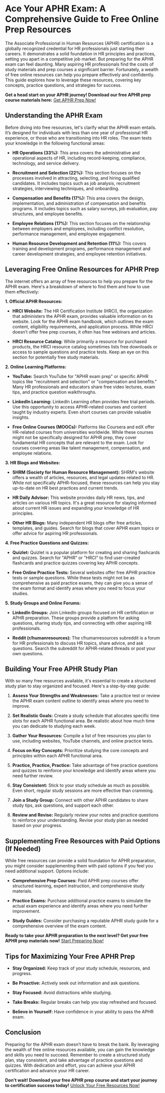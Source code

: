# Ace Your APHR Exam: A Comprehensive Guide to Free Online Prep Resources

The Associate Professional in Human Resources (APHR) certification is a globally recognized credential for HR professionals just starting their careers. It demonstrates a solid foundation in HR principles and practices, setting you apart in a competitive job market. But preparing for the APHR exam can feel daunting. Many aspiring HR professionals find the costs of study materials and prep courses a significant barrier. Fortunately, a wealth of free online resources can help you prepare effectively and confidently. This guide explores how to leverage these resources, covering key concepts, practice questions, and strategies for success.

**Get a head start on your APHR journey! Download our free APHR prep course materials here:** [Get APHR Prep Now!](https://udemywork.com/aphr-prep-course-online-free)

## Understanding the APHR Exam

Before diving into free resources, let's clarify what the APHR exam entails. It’s designed for individuals with less than one year of professional HR experience, or those who are transitioning into HR roles. The exam tests your knowledge in the following functional areas:

*   **HR Operations (33%):** This area covers the administrative and operational aspects of HR, including record-keeping, compliance, technology, and service delivery.

*   **Recruitment and Selection (22%):** This section focuses on the processes involved in attracting, selecting, and hiring qualified candidates. It includes topics such as job analysis, recruitment strategies, interviewing techniques, and onboarding.

*   **Compensation and Benefits (17%):** This area covers the design, implementation, and administration of compensation and benefits programs. It includes topics such as salary surveys, job evaluation, pay structures, and employee benefits.

*   **Employee Relations (17%):** This section focuses on the relationship between employers and employees, including conflict resolution, performance management, and employee engagement.

*   **Human Resource Development and Retention (11%):** This covers training and development programs, performance management and career development strategies, and employee retention initiatives.

## Leveraging Free Online Resources for APHR Prep

The internet offers an array of free resources to help you prepare for the APHR exam. Here's a breakdown of where to find them and how to use them effectively:

**1. Official APHR Resources:**

*   **HRCI Website:** The HR Certification Institute (HRCI), the organization that administers the APHR exam, provides valuable information on its website. Look for the APHR exam handbook, which outlines the exam content, eligibility requirements, and application process. While HRCI doesn’t offer free prep courses, it often has free webinars and articles.

*   **HRCI Resource Catalog:** While primarily a resource for purchased products, the HRCI resource catalog sometimes lists free downloads or access to sample questions and practice tests. Keep an eye on this section for potentially free study materials.

**2. Online Learning Platforms:**

*   **YouTube:** Search YouTube for "APHR exam prep" or specific APHR topics like "recruitment and selection" or "compensation and benefits." Many HR professionals and educators share free video lectures, exam tips, and practice question walkthroughs.

*   **LinkedIn Learning:** LinkedIn Learning often provides free trial periods. Use this opportunity to access APHR-related courses and content taught by industry experts. Even short courses can provide valuable insights.

*   **Free Online Courses (MOOCs):** Platforms like Coursera and edX offer HR-related courses from universities worldwide. While these courses might not be specifically designed for APHR prep, they cover fundamental HR concepts that are relevant to the exam. Look for courses covering areas like talent management, compensation, and employee relations.

**3. HR Blogs and Websites:**

*   **SHRM (Society for Human Resource Management):** SHRM's website offers a wealth of articles, resources, and legal updates related to HR. While not specifically APHR-focused, these resources can help you stay up-to-date on HR best practices and current trends.

*   **HR Daily Advisor:** This website provides daily HR news, tips, and articles on various HR topics. It's a great resource for staying informed about current HR issues and expanding your knowledge of HR principles.

*   **Other HR Blogs:** Many independent HR blogs offer free articles, templates, and guides. Search for blogs that cover APHR exam topics or offer advice for aspiring HR professionals.

**4. Free Practice Questions and Quizzes:**

*   **Quizlet:** Quizlet is a popular platform for creating and sharing flashcards and quizzes. Search for "APHR" or "HRCI" to find user-created flashcards and practice quizzes covering key APHR concepts.

*   **Free Online Practice Tests:** Several websites offer free APHR practice tests or sample questions. While these tests might not be as comprehensive as paid practice exams, they can give you a sense of the exam format and identify areas where you need to focus your studies.

**5. Study Groups and Online Forums:**

*   **LinkedIn Groups:** Join LinkedIn groups focused on HR certification or APHR preparation. These groups provide a platform for asking questions, sharing study tips, and connecting with other aspiring HR professionals.

*   **Reddit (r/humanresources):** The r/humanresources subreddit is a forum for HR professionals to discuss HR topics, share advice, and ask questions. Search the subreddit for APHR-related threads or post your own questions.

## Building Your Free APHR Study Plan

With so many free resources available, it's essential to create a structured study plan to stay organized and focused. Here's a step-by-step guide:

1.  **Assess Your Strengths and Weaknesses:** Take a practice test or review the APHR exam content outline to identify areas where you need to improve.

2.  **Set Realistic Goals:** Create a study schedule that allocates specific time slots for each APHR functional area. Be realistic about how much time you can dedicate to studying each week.

3.  **Gather Your Resources:** Compile a list of free resources you plan to use, including websites, YouTube channels, and online practice tests.

4.  **Focus on Key Concepts:** Prioritize studying the core concepts and principles within each APHR functional area.

5.  **Practice, Practice, Practice:** Take advantage of free practice questions and quizzes to reinforce your knowledge and identify areas where you need further review.

6.  **Stay Consistent:** Stick to your study schedule as much as possible. Even short, regular study sessions are more effective than cramming.

7.  **Join a Study Group:** Connect with other APHR candidates to share study tips, ask questions, and support each other.

8.  **Review and Revise:** Regularly review your notes and practice questions to reinforce your understanding. Revise your study plan as needed based on your progress.

## Supplementing Free Resources with Paid Options (If Needed)

While free resources can provide a solid foundation for APHR preparation, you might consider supplementing them with paid options if you feel you need additional support. Options include:

*   **Comprehensive Prep Courses:** Paid APHR prep courses offer structured learning, expert instruction, and comprehensive study materials.

*   **Practice Exams:** Purchase additional practice exams to simulate the actual exam experience and identify areas where you need further improvement.

*   **Study Guides:** Consider purchasing a reputable APHR study guide for a comprehensive overview of the exam content.

**Ready to take your APHR preparation to the next level? Get your free APHR prep materials now!** [Start Preparing Now!](https://udemywork.com/aphr-prep-course-online-free)

## Tips for Maximizing Your Free APHR Prep

*   **Stay Organized:** Keep track of your study schedule, resources, and progress.

*   **Be Proactive:** Actively seek out information and ask questions.

*   **Stay Focused:** Avoid distractions while studying.

*   **Take Breaks:** Regular breaks can help you stay refreshed and focused.

*   **Believe in Yourself:** Have confidence in your ability to pass the APHR exam.

## Conclusion

Preparing for the APHR exam doesn’t have to break the bank. By leveraging the wealth of free online resources available, you can gain the knowledge and skills you need to succeed. Remember to create a structured study plan, stay consistent, and take advantage of practice questions and quizzes. With dedication and effort, you can achieve your APHR certification and advance your HR career.

**Don't wait! Download your free APHR prep course and start your journey to certification success today!** [Unlock Your Free Resources Now!](https://udemywork.com/aphr-prep-course-online-free)
